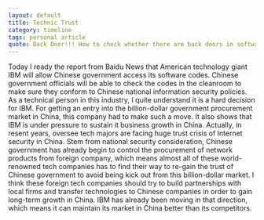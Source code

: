 ```yaml
---
layout: default
title: Technic Trust
category: timeline
tags: personal article
quote: Back Door!!! How to check whether there are back doors in software? Code Review? It's Technic Trust issue, and it will become a obstruction of technic development. 
---
```

Today I ready the report from Baidu News that American technology giant IBM will allow Chinese government access its software codes. Chinese government officials will be able to check the codes in the cleanroom to make sure they conform to Chinese national information security policies.   As a technical person in this industry, I quite understand it is a hard decision for IBM. For getting an entry into the billion-dollar government procurement market in China, this company had to make such a move.  It also shows that IBM is under pressure to sustain it business growth in China. Actually, in resent years, oversee tech majors are facing huge trust crisis of Internet security in China.  Stem from national security consideration, Chinese government has already begin to control the procurement of network products from foreign company, which means almost all of these world-renowned tech companies has to find their way to re-gain the trust of Chinese government to avoid being kick out from this billion-dollar market.
I think these foreign tech companies should try to build partnerships with local firms and transfer technologies to Chinese companies in order to gain long-term growth in China. IBM has already been moving in that direction, which means it can maintain its market in China better than its competitors.
